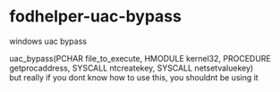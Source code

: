 # fodhelper-uac-bypass
windows uac bypass  
  
uac_bypass(PCHAR file_to_execute, HMODULE kernel32, PROCEDURE getprocaddress, SYSCALL ntcreatekey, SYSCALL netsetvaluekey)  
but really if you dont know how to use this, you shouldnt be using it
